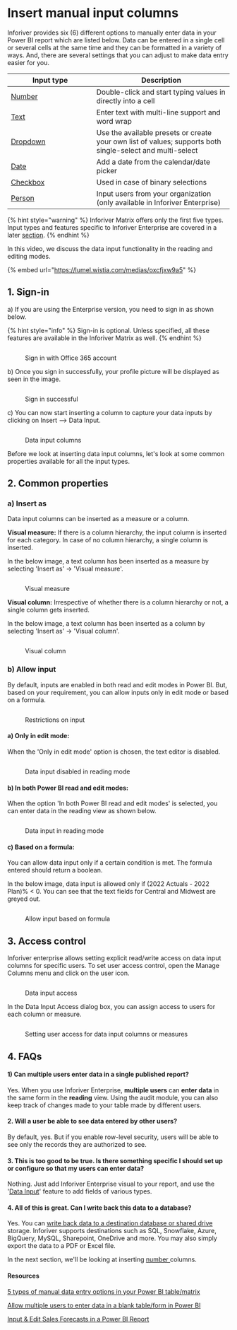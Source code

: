 # Insert manual input columns

Inforiver provides six (6) different options to manually enter data in your Power BI report which are listed below. Data can be entered in a single cell or several cells at the same time and they can be formatted in a variety of ways. And, there are several settings that you can adjust to make data entry easier for you.

<table><thead><tr><th width="178">Input type</th><th>Description</th></tr></thead><tbody><tr><td><a href="insert-manual-input-columns/insert-manual-input-columns.md">Number</a></td><td>Double-click and start typing values in directly into a cell</td></tr><tr><td><a href="../../formula-syntax/text-formatting-functions/text.md">Text</a></td><td>Enter text with multi-line support and word wrap</td></tr><tr><td><a href="insert-manual-input-columns/dropdown/">Dropdown</a></td><td>Use the available presets or create your own list of values; supports both single-select and multi-select</td></tr><tr><td><a href="insert-manual-input-columns/text-checkbox-and-date.md">Date</a></td><td>Add a date from the calendar/date picker</td></tr><tr><td><a href="insert-manual-input-columns/text-checkbox-and-date.md">Checkbox</a></td><td>Used in case of binary selections</td></tr><tr><td><a href="insert-manual-input-columns/writeback-matrix-features.md">Person</a></td><td>Input users from your organization (only available in Inforiver Enterprise)</td></tr></tbody></table>

{% hint style="warning" %}
Inforiver Matrix offers only the first five types. Input types and features specific to Inforiver Enterprise are covered in a later [section](insert-manual-input-columns/writeback-matrix-features.md).&#x20;
{% endhint %}

In this video, we discuss the data input functionality in the reading and editing modes.

{% embed url="https://lumel.wistia.com/medias/oxcfjxw9a5" %}

## 1. Sign-in

a) If you are using the Enterprise version, you need to sign in as shown below.

{% hint style="info" %}
Sign-in is optional. Unless specified, all these features are available in the Inforiver Matrix as well.
{% endhint %}

<figure><img src="../../.gitbook/assets/4.4.0 Login.png" alt=""><figcaption><p>Sign in with Office 365 account</p></figcaption></figure>

b) Once you sign in successfully, your profile picture will be displayed as seen in the image.

<figure><img src="../../.gitbook/assets/4.4.1 Login.png" alt=""><figcaption><p>Sign in successful</p></figcaption></figure>

c) You can now start inserting a column to capture your data inputs by clicking on Insert --> Data Input.&#x20;

<figure><img src="../../.gitbook/assets/4.4.1 Data input.png" alt=""><figcaption><p>Data input columns</p></figcaption></figure>

Before we look at inserting data input columns, let's look at some common properties available for all the input types.

## 2. Common properties

### a) Insert as

Data input columns can be inserted as a measure or a column.&#x20;

**Visual measure:** If there is a column hierarchy, the input column is inserted for each category. In case of no column hierarchy, a single column is inserted.&#x20;

In the below image, a text column has been inserted as a measure by selecting 'Insert as' -> 'Visual measure'.

<figure><img src="../../.gitbook/assets/4.4.10 Insert as.png" alt=""><figcaption><p>Visual measure</p></figcaption></figure>

**Visual column:** Irrespective of whether there is a column hierarchy or not, a single column gets inserted.

In the below image, a text column has been inserted as a column by selecting 'Insert as' -> 'Visual column'.

<figure><img src="../../.gitbook/assets/4.4.11 Insert as.png" alt=""><figcaption><p>Visual column</p></figcaption></figure>

### b) Allow input

By default, inputs are enabled in both read and edit modes in Power BI. But, based on your requirement, you can allow inputs only in edit mode or based on a formula.

<figure><img src="../../.gitbook/assets/4.4.12 allow input.png" alt=""><figcaption><p>Restrictions on input</p></figcaption></figure>

#### a) Only in edit mode:

When the 'Only in edit mode' option is chosen, the text editor is disabled.

<figure><img src="../../.gitbook/assets/4.4.15 only edit mode.png" alt=""><figcaption><p>Data input disabled in reading mode</p></figcaption></figure>

#### b) In both Power BI read and edit modes:

When the option 'In both Power BI read and edit modes' is selected, you can enter data in the reading view as shown below.

<figure><img src="../../.gitbook/assets/4.4.16 read and edit modes.png" alt=""><figcaption><p>Data input in reading mode</p></figcaption></figure>

#### c) Based on a formula:

You can allow data input only if a certain condition is met. The formula entered should return a boolean.

In the below image, data input is allowed only if (2022 Actuals - 2022 Plan)% < 0. You can see that the text fields for Central and Midwest are greyed out.

<figure><img src="../../.gitbook/assets/4.4.14(2) formula.png" alt=""><figcaption><p>Allow input based on formula</p></figcaption></figure>

## 3. Access control

Inforiver enterprise allows setting explicit read/write access on data input columns for specific users. To set user access control, open the Manage Columns menu and click on the user icon.

<figure><img src="../../.gitbook/assets/image (220).png" alt=""><figcaption><p>Data input access</p></figcaption></figure>

In the Data Input Access dialog box, you can assign access to users for each column or measure.&#x20;

<figure><img src="../../.gitbook/assets/image (221).png" alt=""><figcaption><p>Setting user access for data input columns or measures</p></figcaption></figure>

## 4. FAQs

#### 1) Can multiple users enter data in a single published report?

Yes. When you use Inforiver Enterprise, **multiple users** can **enter data** in the same form in the **reading** view. Using the audit module, you can also keep track of changes made to your table made by different users.

#### 2. Will a user be able to see data entered by other users?

By default, yes. But if you enable row-level security, users will be able to see only the records they are authorized to see.

#### 3. This is too good to be true. Is there something specific I should set up or configure so that my users can enter data?

Nothing. Just add Inforiver Enterprise visual to your report, and use the '[Data Input](https://inforiver.com/blog/writeback/5-types-manual-data-entry-powerbi-table-matrix/)' feature to add fields of various types.

#### 4. All of this is great. Can I write back this data to a database?

Yes. You can [write back data to a destination database or shared drive](https://inforiver.com/blog/writeback/writeback-power-bi-10-key-considerations/) storage. Inforiver supports destinations such as SQL, Snowflake, Azure, BigQuery, MySQL, Sharepoint, OneDrive and more. You may also simply export the data to a PDF or Excel file.

In the next section, we'll be looking at inserting [number ](insert-manual-input-columns/insert-manual-input-columns.md)columns.

#### Resources

[5 types of manual data entry options in your Power BI table/matrix](https://inforiver.com/blog/writeback/5-types-manual-data-entry-powerbi-table-matrix/)

[Allow multiple users to enter data in a blank table/form in Power BI](https://inforiver.com/blog/writeback/input-data-multiple-users-blank-table-form-powerbi/)

[Input & Edit Sales Forecasts in a Power BI Report](https://inforiver.com/blog/general/input-edit-sales-forecasts-in-a-power-bi-report/)
